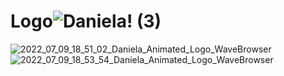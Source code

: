 # Logo![Daniela! (3)](https://user-images.githubusercontent.com/81599971/178124637-b5193e21-0431-48f9-b91d-f5dc01322600.png)
![2022_07_09_18_51_02_Daniela_Animated_Logo_WaveBrowser](https://user-images.githubusercontent.com/81599971/178125103-2aec52d1-190e-4c84-8bc6-f6d78fc9d359.png)
![2022_07_09_18_53_54_Daniela_Animated_Logo_WaveBrowser](https://user-images.githubusercontent.com/81599971/178125128-f9d6381c-1d36-4839-a681-b51436ad7a94.png)
